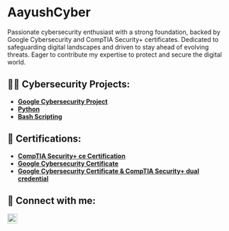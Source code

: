# AayushCyber
Passionate cybersecurity enthusiast with a strong foundation, backed by Google Cybersecurity and CompTIA Security+ certificates. Dedicated to safeguarding digital landscapes and driven to stay ahead of evolving threats. Eager to contribute my expertise to protect and secure the digital world.

<h2>👨‍💻 Cybersecurity Projects:</h2>

- <b>[Google Cybersecurity Project](https://github.com/bishtty/Google-Cybersecurity-proj)</b>
- <b>[Python](https://github.com/bishtty/python.git)</b>
- <b>[Bash Scripting](https://github.com/bishtty/bash-scripting.git)</b>

<h2>📄 Certifications:</h2>

- <b><a href="https://www.credly.com/badges/344d6dfe-0b6b-41ed-b2ed-807c01b5215f/linked_in_profile" target="_blank">CompTIA Security+ ce Certification</a></b>
- <b><a href="https://www.credly.com/badges/41a1f3bb-4287-4a81-af4f-6be08197be55/public_url" target="_blank">Google Cybersecurity Certificate</a></b>
- <b><a href="https://www.credly.com/badges/d8a829dc-1076-49f3-9ee4-b42a41c67dcb/public_url" target="_blank">Google Cybersecurity Certificate & CompTIA Security+ dual credential</a></b>

<h2>🤳 Connect with me:</h2>

[<img align="left" alt="AayushBisht | LinkedIn" width="22px" src="https://cdn.jsdelivr.net/npm/simple-icons@v3/icons/linkedin.svg" />][linkedin]

[linkedin]: https://linkedin.com/in/aayush-bisht


